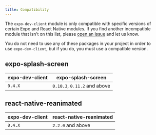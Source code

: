 ```yaml
---
title: Compatibility
---
```


The `expo-dev-client` module is only compatible with specific versions of certain Expo and React Native modules. If you find another incompatible module that isn't on this list, please [open an issue](https://github.com/expo/expo/issues/new?assignees=&labels=needs+review&template=dev_client_bug_report.yml) and let us know.

You do not need to use any of these packages in your project in order to use `expo-dev-client`, but if you do, you must use a compatible version.

## expo-splash-screen

| expo-dev-client | expo-splash-screen           |
| --------------- | ---------------------------- |
| `0.4.X`         | `0.10.3`, `0.11.2` and above |

## react-native-reanimated

| expo-dev-client | react-native-reanimated |
| --------------- | ----------------------- |
| `0.4.X`         | `2.2.0` and above       |
